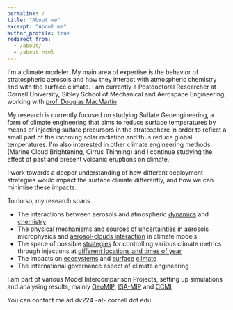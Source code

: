 ```yaml
---
permalink: /
title: "About me"
excerpt: "About me"
author_profile: true
redirect_from: 
  - /about/
  - /about.html
---
```


I'm a climate modeler. My main area of expertise is the behavior of stratospheric aerosols and how they interact with atmospheric chemistry and with the surface climate. I am currently a Postdoctoral Researcher at Cornell University, Sibley School of Mechanical and Aerospace Engineering, working with [prof. Douglas MacMartin](https://sites.coecis.cornell.edu/douglas/)

My research is currently focused on studying Sulfate Geoengineering, a form of climate engineering that aims to reduce surface temperatures by means of injecting sulfate precursors in the stratosphere in order to reflect a small part of the incoming solar radiation and thus reduce global temperatures. I'm also interested in other climate engineering methods (Marine Cloud Brightening, Cirrus Thinning) and I continue studying the effect of past and present volcanic eruptions on climate.

I work towards a deeper understanding of how different deployment strategies would impact the surface climate differently, and how we can minimise these impacts. 

To do so, my research spans 

* The interactions between aerosols and atmospheric [dynamics](https://acp.copernicus.org/articles/18/2787/2018/acp-18-2787-2018.html) and [chemistry](https://acp.copernicus.org/articles/17/11209/2017/acp-17-11209-2017.html)
* The physical mechanisms and [sources of uncertainties](https://acp.copernicus.org/articles/17/3879/2017/acp-17-3879-2017.html) in aerosols microphysics and [aerosol-clouds interaction](https://acp.copernicus.org/articles/18/14867/2018/acp-18-14867-2018.html) in climate models 
* The space of possible [strategies](https://esd.copernicus.org/preprints/esd-2020-58/#discussion) for controlling various climate metrics through injections at [different locations and times of year](https://agupubs.onlinelibrary.wiley.com/doi/10.1029/2019GL083680)
* The impacts on [ecosystems](https://iopscience.iop.org/article/10.1088/1748-9326/ab94eb) and [surface](https://agupubs.onlinelibrary.wiley.com/doi/10.1029/2019GL085758) [climate](https://agupubs.onlinelibrary.wiley.com/doi/10.1029/2020GL088337)
* The international governance aspect of climate engineering

I am part of various Model Intercomparison Projects, setting up simulations and analysing results, mainly [GeoMIP](http://climate.envsci.rutgers.edu/GeoMIP/), [ISA-MIP](http://isamip.eu/home) and [CCMI](https://igacproject.org/activities/CCMI).

You can contact me ad dv224 -at- cornell dot edu


